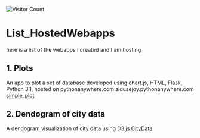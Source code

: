 ![Visitor Count](https://profile-counter.glitch.me/{joy-ald}/count.svg)

# List_HostedWebapps
here is a list of the webapps I created and I am hosting

## 1. Plots
An app to plot a set of database
developed using chart.js, HTML, Flask, Python 3.1, hosted on pythonanywhere.com
aldusejoy.pythonanywhere.com
[simple_plot](https://aldusejoy.pythonanywhere.com/)

## 2. Dendogram of city data
A dendogram visualization of city data using D3.js
[CityData](https://joy-ald.github.io/City/)

